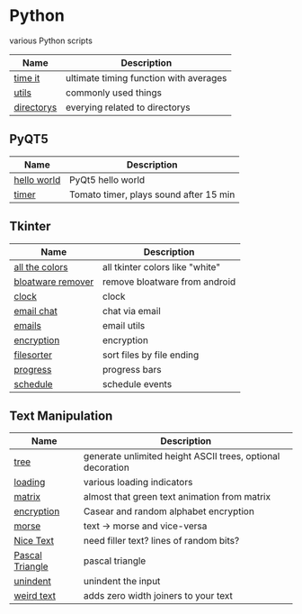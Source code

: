 # Python

various Python scripts

| Name                         | Description                            |
| ---------------------------- | -------------------------------------- |
| [time it](/time_it.py)       | ultimate timing function with averages |
| [utils](/utils.py)           | commonly used things                   |
| [directorys](/directorys.py) | everying related to directorys         |

## PyQT5

| Name                                 | Description                            |
| ------------------------------------ | -------------------------------------- |
| [hello world](/PyQt5/hello_world.py) | PyQt5 hello world                      |
| [timer](/PyQt5/timer.py)             | Tomato timer, plays sound after 15 min |

## Tkinter

| Name                                               | Description                     |
| -------------------------------------------------- | ------------------------------- |
| [all the colors](/tkinter/all_the_colors.py)       | all tkinter colors like "white" |
| [bloatware remover](/tkinter/bloatware_remover.py) | remove bloatware from android   |
| [clock](/tkinter/clock.py)                         | clock                           |
| [email chat](/tkinter/email_chat.py)               | chat via email                  |
| [emails](/tkinter/emails.py)                       | email utils                     |
| [encryption](/tkinter/encryption.py)               | encryption                      |
| [filesorter](/tkinter/filesorter.py)               | sort files by file ending       |
| [progress](/tkinter/progress.py)                   | progress bars                   |
| [schedule](/tkinter/schedule.py)                   | schedule events                 |

## Text Manipulation

| Name                                                     | Description                                                |
| -------------------------------------------------------- | ---------------------------------------------------------- |
| [tree](/text_manipulation/tree.py)                       | generate unlimited height ASCII trees, optional decoration |
| [loading](/text_manipulation/loading.py)                 | various loading indicators                                 |
| [matrix](/text_manipulation/matrix.py)                   | almost that green text animation from matrix               |
| [encryption](/text_manipulation/encryption.py)           | Casear and random alphabet encryption                      |
| [morse](/text_manipulation/morse.py)                     | text -> morse and vice-versa                               |
| [Nice Text](/text_manipulation/nice_text.py)             | need filler text? lines of random bits?                    |
| [Pascal Triangle](/text_manipulation/pascal_triangle.py) | pascal triangle                                            |
| [unindent](/text_manipulation/unindent.py)               | unindent the input                                         |
| [weird text](/text_manipulation/weird_text.py)           | adds zero width joiners to your text                       |
